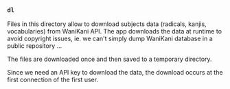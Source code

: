### ```dl```

Files in this directory allow to download subjects data (radicals, kanjis, vocabularies) from WaniKani API.
The app downloads the data at runtime to avoid copyright issues, ie. we can't simply dump WaniKani database in a public repository ...

The files are downloaded once and then saved to a temporary directory.

Since we need an API key to download the data, the download occurs at the first connection of the first user.
